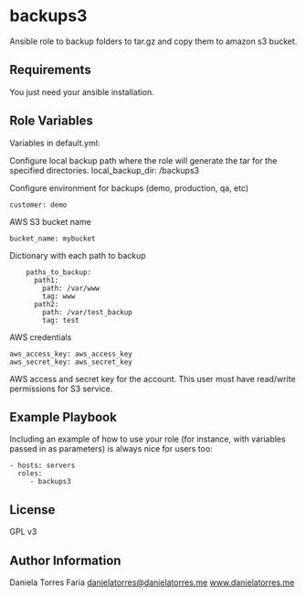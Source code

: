backups3
=========

 Ansible role to backup folders to tar.gz and copy them to amazon s3 bucket.

Requirements
------------

You just need your ansible installation.

Role Variables
--------------

Variables in default.yml:

Configure local backup path where the role will generate the tar for the specified directories.
	local_backup_dir: /backups3

Configure environment for backups (demo, production, qa, etc)

	customer: demo

AWS S3 bucket name

	bucket_name: mybucket

Dictionary with each path to backup

		paths_to_backup:
		  path1:
		    path: /var/www
		    tag: www
		  path2:
		    path: /var/test_backup
		    tag: test

AWS credentials

	aws_access_key: aws_access_key
	aws_secret_key: aws_secret_key

AWS access and secret key for the account. This user must have read/write permissions for S3 service.

Example Playbook
----------------

Including an example of how to use your role (for instance, with variables passed in as parameters) is always nice for users too:

    - hosts: servers
      roles:
         - backups3

License
-------

GPL v3

Author Information
------------------

Daniela Torres Faria
danielatorres@danielatorres.me
www.danielatorres.me
